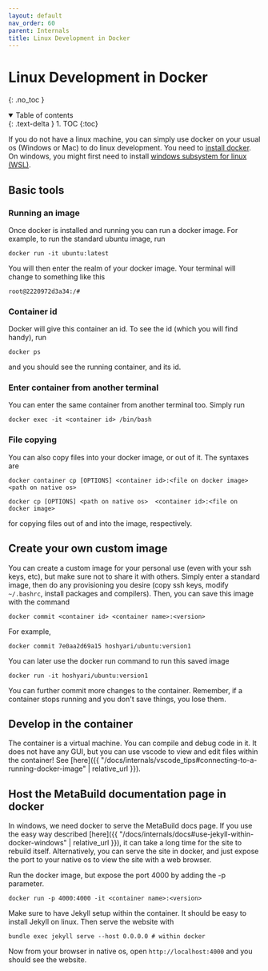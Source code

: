 ```yaml
---
layout: default
nav_order: 60
parent: Internals
title: Linux Development in Docker
---
```


# Linux Development in Docker
{: .no_toc }


<details open markdown="block">
  <summary>
    Table of contents
  </summary>
  {: .text-delta }
1. TOC
{:toc}
</details>




If you do not have a linux machine, you can simply use docker on your usual os (Windows or Mac) to do linux development. You need to [install docker](https://docs.docker.com/get-docker/). On windows, you might first need to install [windows subsystem for linux (WSL)](https://docs.microsoft.com/en-us/windows/wsl/install-win10).

## Basic tools

### Running an image

Once docker is installed and running you can run a docker image. For example, to run the standard ubuntu image, run
```terminal
docker run -it ubuntu:latest
```
You will then enter the realm of your docker image. Your terminal will change to something like this
```terminal
root@2220972d3a34:/#
```

### Container id

Docker will give this container an id. To see the id (which you will find handy), run
```terminal
docker ps
```
and you should see the running container, and its id.

### Enter container from another terminal 

You can enter the same container from another terminal too. Simply run
```terminal
docker exec -it <container id> /bin/bash 
```

### File copying

You can also copy files into your docker image, or out of it. The syntaxes are
```terminal
docker container cp [OPTIONS] <container id>:<file on docker image> <path on native os>

docker cp [OPTIONS] <path on native os>  <container id>:<file on docker image>
```
for copying files out of and into the image, respectively.

## Create your own custom image

You can create a custom image for your personal use (even with your ssh keys, etc), but make sure not to share it with others. Simply enter a standard image, then do any provisioning you desire (copy ssh keys, modify `~/.bashrc`, install packages and compilers). Then, you can save this image with the command
```terminal
docker commit <container id> <container name>:<version>
```
For example,
```terminal
docker commit 7e0aa2d69a15 hoshyari/ubuntu:version1
```
You can later use the docker run command to run this saved image
```terminal
docker run -it hoshyari/ubuntu:version1
```

You can further commit more changes to the container. Remember, if a container stops running and you don't save things, you lose them.

## Develop in the container

The container is a virtual machine. You can compile and debug code in it. It does not have any GUI, but you can use vscode to view and edit files within the container! See [here]({{ "/docs/internals/vscode_tips#connecting-to-a-running-docker-image" | relative_url }}).

## Host the MetaBuild documentation page in docker

In windows, we need docker to serve the MetaBuild docs page. If you use the easy way described [here]({{ "/docs/internals/docs#use-jekyll-within-docker-windows" | relative_url }}), it can take a long time for the site to rebuild itself. Alternatively, you can serve the site in docker, and just expose the port to your native os to view the site with a web browser.

Run the docker image, but expose the port 4000 by adding the -p parameter.
```terminal
docker run -p 4000:4000 -it <container name>:<version>
```
Make sure to have Jekyll setup within the container. It should be easy to install Jekyll on linux. Then serve the website with 
```terminal
bundle exec jekyll serve --host 0.0.0.0 # within docker
```
Now from your browser in native os, open `http://localhost:4000` and you should see the website.
